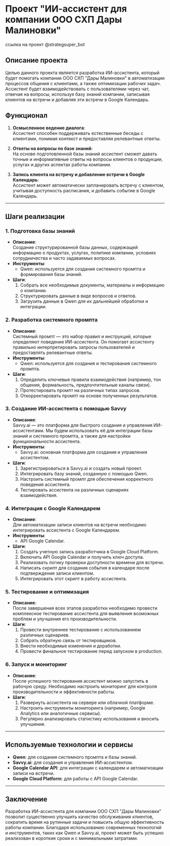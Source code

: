 # Проект "ИИ-ассистент для компании ООО СХП Дары Малиновки"
ссылка на проект @strategsuper_bot

## Описание проекта

Целью данного проекта является разработка ИИ-ассистента, который будет помогать компании ООО СХП "Дары Малиновки" в автоматизации процессов общения с клиентами, а также оптимизации рабочих задач. Ассистент будет взаимодействовать с пользователями через чат, отвечая на вопросы, используя базу знаний компании, записывая клиентов на встречи и добавляя эти встречи в Google Календарь.

## Функционал

1. **Осмысленное ведение диалога**:  
   Ассистент способен поддерживать естественные беседы с клиентами, понимая контекст и предоставляя релевантные ответы.

2. **Ответы на вопросы по базе знаний**:  
   На основе подготовленной базы знаний ассистент сможет давать точные и информативные ответы на вопросы клиентов о продукции, услугах и других аспектах работы компании.

3. **Запись клиента на встречу и добавление встречи в Google Календарь**:  
   Ассистент может автоматически запланировать встречу с клиентом, учитывая доступность расписания, и добавить событие в Google Календарь.

---

## Шаги реализации

### 1. Подготовка базы знаний
   - **Описание**:  
     Создание структурированной базы данных, содержащей информацию о продуктах, услугах, политике компании, условиях сотрудничества и часто задаваемых вопросах.
   - **Инструменты**:  
     - Qwen: используется для создания системного промпта и формирования базы знаний.
   - **Шаги**:
     1. Собрать все необходимые документы, материалы и информацию о компании.
     2. Структурировать данные в виде вопросов и ответов.
     3. Загрузить данные в Qwen для их дальнейшей обработки и интеграции.

### 2. Разработка системного промпта
   - **Описание**:  
     Системный промпт — это набор правил и инструкций, которые определяют поведение ИИ-ассистента. Он помогает ассистенту правильно интерпретировать запросы пользователей и предоставлять релевантные ответы.
   - **Инструменты**:  
     - Qwen: используется для создания и тестирования системного промпта.
   - **Шаги**:
     1. Определить ключевые правила взаимодействия (например, тон общения, формальность, предпочтительные каналы связи).
     2. Протестировать промпт на различных типах запросов.
     3. Откорректировать промпт на основе полученных результатов.

### 3. Создание ИИ-ассистента с помощью Savvy
   - **Описание**:  
     Savvy.ai — это платформа для быстрого создания и управления ИИ-ассистентами. Мы будем использовать её для интеграции базы знаний и системного промпта, а также для настройки функциональности ассистента.
   - **Инструменты**:  
     - Savvy.ai: основная платформа для создания и управления ассистентом.
   - **Шаги**:
     1. Зарегистрироваться в Savvy.ai и создать новый проект.
     2. Интегрировать базу знаний, созданную с помощью Qwen.
     3. Настроить системный промпт для обеспечения корректного поведения ассистента.
     4. Тестировать ассистента на различных сценариях взаимодействия.

### 4. Интеграция с Google Календарем
   - **Описание**:  
     Для автоматизации записи клиентов на встречи необходимо интегрировать ассистента с Google Календарем.
   - **Инструменты**:  
     - API Google Calendar.
   - **Шаги**:
     1. Создать учетную запись разработчика в Google Cloud Platform.
     2. Включить API Google Calendar и получить ключ доступа.
     3. Реализовать логику проверки доступности времени для встречи.
     4. Написать скрипт для создания события в календаре после подтверждения записи клиентом.
     5. Интегрировать этот скрипт в работу ассистента.

### 5. Тестирование и оптимизация
   - **Описание**:  
     После завершения всех этапов разработки необходимо провести комплексное тестирование ассистента для выявления возможных проблем и улучшения его производительности.
   - **Шаги**:
     1. Провести внутреннее тестирование с использованием различных сценариев.
     2. Собрать обратную связь от тестировщиков.
     3. Внести необходимые изменения и доработки.
     4. Провести финальное тестирование перед запуском в production.

### 6. Запуск и мониторинг
   - **Описание**:  
     После успешного тестирования ассистент можно запустить в рабочую среду. Необходимо настроить мониторинг для контроля производительности и эффективности работы.
   - **Шаги**:
     1. Развернуть ассистента на сервере или облачной платформе.
     2. Настроить инструменты мониторинга (например, Google Analytics или аналогичные сервисы).
     3. Регулярно анализировать статистику использования и вносить улучшения.

---

## Используемые технологии и сервисы

- **Qwen**: для создания системного промпта и базы знаний.
- **Savvy.ai**: для создания и управления ИИ-ассистентом.
- **Google Calendar API**: для интеграции с календарем и автоматизации записи на встречи.
- **Google Cloud Platform**: для работы с API Google Calendar.

---

## Заключение

Разработка ИИ-ассистента для компании ООО СХП "Дары Малиновки" позволит существенно улучшить качество обслуживания клиентов, сократить время на рутинные задачи и повысить общую эффективность работы компании. Благодаря использованию современных технологий и инструментов, таких как Qwen и Savvy.ai, проект может быть успешно реализован в короткие сроки и с минимальными затратами.
